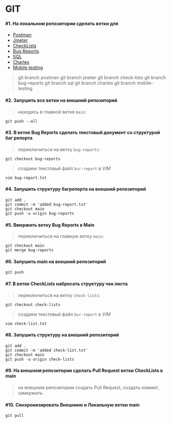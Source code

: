 # GIT

#### #1. На локальном репозитории сделать ветки для

- [Postman](https://github.com/zakharov-dmitriy/git/tree/postman)
- [Jmeter](https://github.com/zakharov-dmitriy/git/tree/jmeter)
- [CheckLists](https://github.com/zakharov-dmitriy/git/tree/check-lists)
- [Bug Reports](https://github.com/zakharov-dmitriy/git/tree/bug-reports)
- [SQL](https://github.com/zakharov-dmitriy/git/tree/sql)
- [Charles](https://github.com/zakharov-dmitriy/git/tree/charles)
- [Mobile testing](https://github.com/zakharov-dmitriy/git/tree/mobile-esting)

> git branch postman
> git branch jmeter
> git branch check-lists
> git branch bug-reports
> git branch sql
> git branch charles
> git branch mobile-testing

#### #2. Запушить все ветки на внешний репозиторий

> находясь в главной ветке `main`:

```
git push --all
```

#### #3. В ветке Bug Reports сделать текстовый документ со структурой баг репорта

> переключиться на ветку `bug-reports`:

```
git checkout bug-reports
```

> создаем текстовый файл `bur-report` в *VIM*

```
vim bug-report.txt
```

#### #4. Запушить структуру багрепорта на внешний репозиторий

```
git add .
git commit -m 'added bug-report.txt'
git checkout main
git push -u origin bug-reports
```

#### #5. Вмержить ветку Bug Reports в Main

> переключиться на главную ветку `main`:

```
git checkout main
git merge bug-reports
```

#### #6. Запушить main на внешний репозиторий

```
git push
```

#### #7. В ветке CheckLists набросать структуру чек листа

> переключиться на ветку `check-lists`:

```
git checkout check-lists
```

> создаем текстовый файл `bur-report` в *VIM*

```
vim check-list.txt
```

#### #8. Запушить структуру на внешний репозиторий

```
git add .
git commit -m 'added check-list.txt'
git checkout main
git push -u origin check-lists
```

#### #9. На внешнем репозитории сделать Pull Request ветки CheckLists в main

> на внешнем репозитории создать Pull Request, создать коммит, замержить

#### #10. Синхронизировать Внешнюю и Локальную ветки main

```
git pull
```
